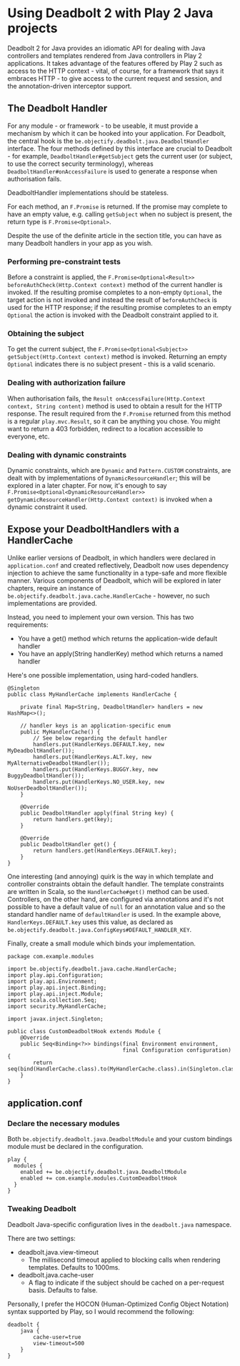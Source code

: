 # Using Deadbolt 2 with Play 2 Java projects

Deadbolt 2 for Java provides an idiomatic API for dealing with Java controllers and templates rendered from Java controllers in Play 2 applications.  It takes advantage of the features offered by Play 2 such as access to the HTTP context - vital, of course, for a framework that says it embraces HTTP - to give access to the current request and session, and the annotation-driven interceptor support.

## The Deadbolt Handler
For any module - or framework - to be useable, it must provide a mechanism by which it can be hooked into your application.  For Deadbolt, the central hook is the `be.objectify.deadbolt.java.DeadboltHandler` interface.  The four methods defined by this interface are crucial to Deadbolt - for example, `DeadboltHandler#getSubject` gets the current user (or subject, to use the correct security terminology), whereas `DeadboltHandler#onAccessFailure` is used to generate a response when authorisation fails.

DeadboltHandler implementations should be stateless.

For each method, an `F.Promise` is returned.  If the promise may complete to have an empty value, e.g. calling `getSubject` when no subject is present, the return type is `F.Promise<Optional>`.

Despite the use of the definite article in the section title, you can have as many Deadbolt handlers in your app as you wish.

### Performing pre-constraint tests
Before a constraint is applied, the `F.Promise<Optional<Result>> beforeAuthCheck(Http.Context context)` method of the current handler is invoked.  If the resulting promise completes to a non-empty `Optional`, the target action is not invoked and instead the result of `beforeAuthCheck` is used for the HTTP response; if the resulting promise completes to an empty `Optional` the action is invoked with the Deadbolt constraint applied to it.

### Obtaining the subject
To get the current subject, the `F.Promise<Optional<Subject>> getSubject(Http.Context context)` method is invoked.  Returning an empty `Optional` indicates there is no subject present - this is a valid scenario.

### Dealing with authorization failure
When authorisation fails, the `Result onAccessFailure(Http.Context context, String content)` method is used to obtain a result for the HTTP response.  The result required from the `F.Promise` returned from this method is a regular `play.mvc.Result`, so it can be anything you chose.  You might want to return a 403 forbidden, redirect to a location accessible to everyone, etc.

### Dealing with dynamic constraints
Dynamic constraints, which are `Dynamic` and `Pattern.CUSTOM` constraints, are dealt with by implementations of `DynamicResourceHandler`; this will be explored in a later chapter.  For now, it's enough to say `F.Promise<Optional<DynamicResourceHandler>> getDynamicResourceHandler(Http.Context context)` is invoked when a dynamic constraint it used.

## Expose your DeadboltHandlers with a HandlerCache
Unlike earlier versions of Deadbolt, in which handlers were declared in `application.conf` and created reflectively, Deadbolt now uses dependency injection to achieve the same functionality in a type-safe and more flexible manner.  Various components of Deadbolt, which will be explored in later chapters, require an instance of `be.objectify.deadbolt.java.cache.HandlerCache` - however, no such implementations are provided.  

Instead, you need to implement your own version.  This has two requirements:

* You have a get() method which returns the application-wide default handler
* You have an apply(String handlerKey) method which returns a named handler

Here's one possible implementation, using hard-coded handlers.

    @Singleton
    public class MyHandlerCache implements HandlerCache {
    
        private final Map<String, DeadboltHandler> handlers = new HashMap<>();

        // handler keys is an application-specific enum
        public MyHandlerCache() {
            // See below regarding the default handler
            handlers.put(HandlerKeys.DEFAULT.key, new MyDeadboltHandler());
            handlers.put(HandlerKeys.ALT.key, new MyAlternativeDeadboltHandler());
            handlers.put(HandlerKeys.BUGGY.key, new BuggyDeadboltHandler());
            handlers.put(HandlerKeys.NO_USER.key, new NoUserDeadboltHandler());
        }

        @Override
        public DeadboltHandler apply(final String key) {
            return handlers.get(key);
        }

        @Override
        public DeadboltHandler get() {
            return handlers.get(HandlerKeys.DEFAULT.key);
        }
    }

One interesting (and annoying) quirk is the way in which template and controller constraints obtain the default handler.  The template constraints are written in Scala, so the `HandlerCache#get()` method can be used.  Controllers, on the other hand, are configured via annotations and it's not possible to have a default value of `null` for an annotation value and so the standard handler name of `defaultHandler` is used.  In the example above, `HandlerKeys.DEFAULT.key` uses this value, as declared as `be.objectify.deadbolt.java.ConfigKeys#DEFAULT_HANDLER_KEY`.

Finally, create a small module which binds your implementation.

    package com.example.modules
    
    import be.objectify.deadbolt.java.cache.HandlerCache;
    import play.api.Configuration;
    import play.api.Environment;
    import play.api.inject.Binding;
    import play.api.inject.Module;
    import scala.collection.Seq;
    import security.MyHandlerCache;
    
    import javax.inject.Singleton;
    
    public class CustomDeadboltHook extends Module {
        @Override
        public Seq<Binding<?>> bindings(final Environment environment,
                                        final Configuration configuration) {
            return seq(bind(HandlerCache.class).to(MyHandlerCache.class).in(Singleton.class));
        }
    }

## application.conf

### Declare the necessary modules
Both `be.objectify.deadbolt.java.DeadboltModule` and your custom bindings module must be declared in the configuration.

    play {
      modules {
        enabled += be.objectify.deadbolt.java.DeadboltModule
        enabled += com.example.modules.CustomDeadboltHook
      }
    }

### Tweaking Deadbolt
Deadbolt Java-specific configuration lives in the `deadbolt.java` namespace.

There are two settings:

* deadbolt.java.view-timeout
  * The millisecond timeout applied to blocking calls when rendering templates.  Defaults to 1000ms.
* deadbolt.java.cache-user
  * A flag to indicate if the subject should be cached on a per-request basis.  Defaults to false.

Personally, I prefer the HOCON (Human-Optimized Config Object Notation) syntax supported by Play, so I would recommend the following:

    deadbolt {
        java {
            cache-user=true
            view-timeout=500
        }
    }
